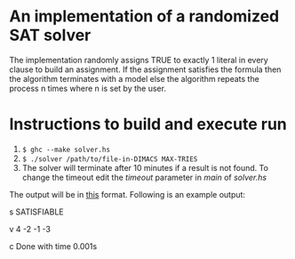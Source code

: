# An implementation of a randomized SAT solver

The implementation randomly assigns TRUE to exactly 1 literal in every clause to build an assignment. If the assignment satisfies the formula then the algorithm terminates with a model else the algorithm repeats the process n times where n is set by the user.

# Instructions to build and execute run

1. `$ ghc --make solver.hs`
2. `$ ./solver /path/to/file-in-DIMACS MAX-TRIES`
3. The solver will terminate after 10 minutes if a result is not found. To change the timeout edit the *timeout* parameter in *main* of *solver.hs*

The output will be in [this](http://www.satcompetition.org/2009/format-solvers2009.html) format. Following is an example output:

s SATISFIABLE

v 4 -2 -1 -3

c Done with time 0.001s

